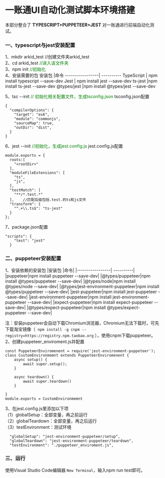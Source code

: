 # 一账通UI自动化测试脚本环境搭建
本部分整合了 **TYPESCRIPT+PUPPETEER+JEST** 对一账通进行前端自动化测试。
### 一、typescript与jest安装配置    
1、mkdir arkid_test  //创建文件夹arkid_test         
2、cd arkid_test  <font color=green>//进入该文件夹</font>             
3、npm init   <font color=green>//初始化</font>            
4、安装需要的包
安装包         |命令
-----------------| ----------
TypeScript  | npm install typescript --save-dev
Jest               | npm install jest --save-dev
ts-jest     |npm install ts-jest --save-dev
@types/jest |npm install @types/jest --save-dev                                              

5、tsc --init  <font color=green>// 初始化相关配置文件，生成tsconfig.json</font>
tsconfig.json配置

```
{
  "compilerOptions": {
    "target": "es6",
    "module": "commonjs",
    "sourceMap": true,
    "outDir": "dist",
  }
}
```
6、jest --init  <font color=green>//初始化，生成jest.config.js</font>
jest.config.js配置
```
module.exports = {
  roots:[
    "<rootDir>"
  ],
  "moduleFileExtensions": [
    "ts",
    "js",
  ],
  "testMatch": [
    "**/*.test.*"
  ],    //匹配后缀包括.test.的ts和js文件
  "transform": {
    "^.+\\.ts$": "ts-jest"
  }
};
```
7、package.json配置
```
"scripts": {
    "test": "jest"
  }
```
### 二、puppeteer安装配置
1、安装依赖的安装包
|安装包         |命令|
|-----------------| ----------|
|puppeteer|npm install puppeteer --save-dev|
|@types/puppeteer|npm install @types/puppeteer --save-dev|
|@types/node|npm install @types/node --save-dev|
|@types/jest-environment-puppeteer|npm install @types/puppeteer --save-dev|
|jest-puppeteer|npm install jest-puppeteer --save-dev|
|jest-environment-puppeteer|npm install jest-environment-puppeteer --save-dev|
|expect-puppeteer|npm install expect-puppeteer --save-dev|
|@types/expect-puppeteer|npm install @types/expect-puppeteer --save-dev|


注：安装puppeteer会自动下载Chromium浏览器，Chromium无法下载时，可先下载淘宝镜像（` npm install -g cnpm --registry=https://registry.npm.taobao.org` ），使用cnpm下载puppeteer。
2、创建puppeteer_enviroment.js并配置
```
const PuppeteerEnviromenent = require('jest-environment-puppeteer');
class CustomEnvironmemnt extends PuppeteerEnviromenent {
    async setup() {
        await super.setup();
    }

    async teardown() {
        await super.teardown()
    }

}
module.exports = CustomEnvironmemnt
```
3、在jest.config.js里添加以下项                
（1）globalSetup：全部变量，再之前运行            
（2）globalTeardown：全部变量，再之后运行              
（3）testEnvironment：测试环境               
```
  "globalSetup": "jest-environment-puppeteer/setup",
  "globalTeardown": "jest-environment-puppeteer/teardown",
  "testEnvironment": "./puppeteer_enviroment.js",
```
### 三、运行
使用Visual Studio Code编辑器 `New Terminal`，输入npm run test即可。
